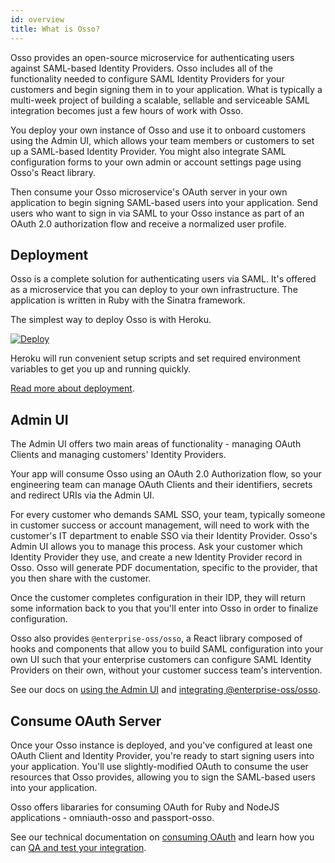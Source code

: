 ```yaml
---
id: overview
title: What is Osso?
---
```


Osso provides an open-source microservice for authenticating users against SAML-based Identity Providers. Osso includes all of the functionality needed to configure SAML Identity Providers for your customers and begin signing them in to your application. What is typically a multi-week project of building a scalable, sellable and serviceable SAML integration becomes just a few hours of work with Osso.

You deploy your own instance of Osso and use it to onboard customers using the Admin UI, which allows your team members or customers to set up a SAML-based Identity Provider. You might also integrate SAML configuration forms to your own admin or account settings page using Osso's React library.

Then consume your Osso microservice's OAuth server in your own application to begin signing SAML-based users into your application. Send users who want to sign in via SAML to your Osso instance as part of an OAuth 2.0 authorization flow and receive a normalized user profile.

## Deployment

Osso is a complete solution for authenticating users via SAML. It's offered as a microservice that you can deploy to your own infrastructure. The application is written in Ruby with the Sinatra framework.

The simplest way to deploy Osso is with Heroku.

[![Deploy](https://www.herokucdn.com/deploy/button.svg)](https://heroku.com/deploy?template=https://github.com/enterprise-oss/osso/tree/main)

Heroku will run convenient setup scripts and set required environment variables to get you up and running quickly.

[Read more about deployment](/docs/integration/deployment).

## Admin UI

 The Admin UI offers two main areas of functionality - managing OAuth Clients and managing customers' Identity Providers.

Your app will consume Osso using an OAuth 2.0 Authorization flow, so your engineering team can manage OAuth Clients and their identifiers, secrets and redirect URIs via the Admin UI. 

For every customer who demands SAML SSO, your team, typically someone in customer success or account management, will need to work with the customer's IT department to enable SSO via their Identity Provider. Osso's Admin UI allows you to manage this process. Ask your customer which Identity Provider they use, and create a new Identity Provider record in Osso. Osso will generate PDF documentation, specific to the provider, that you then share with the customer.

Once the customer completes configuration in their IDP, they will return some information back to you that you'll enter into Osso in order to finalize configuration.

Osso also provides `@enterprise-oss/osso`, a React library composed of hooks and components that allow you to build SAML configuration into your own UI such that your enterprise customers can configure SAML Identity Providers on their own, without your customer success team's intervention.

See our docs on [using the Admin UI](/docs/usage/admin-ui/overview) and [integrating @enterprise-oss/osso](/docs/integration/self-serve-osso-react).

## Consume OAuth Server

Once your Osso instance is deployed, and you've configured at least one OAuth Client and Identity Provider, you're ready to start signing users into your application. You'll use slightly-modified OAuth to consume the user resources that Osso provides, allowing you to sign the SAML-based users into your application.

Osso offers libararies for consuming OAuth for Ruby and NodeJS applications - omniauth-osso and passport-osso.

See our technical documentation on [consuming OAuth](/docs/integration/oauth-consumption) and learn how you can [QA and test your integration](/docs/integration/test).


